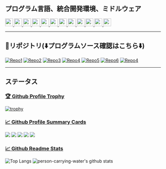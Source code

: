 ## プログラム言語、統合開発環境、ミドルウェア  
<a href="https://visualstudio.microsoft.com/ja/" target="_blank" rel="noopener noreferrer">
<img src="https://img.shields.io/badge/-Microsoft Visual Studio-5C2D91.svg?logo=visual-studio&style=plastic" height="25">
</a>
<a href="https://visualstudio.microsoft.com/ja/" target="_blank" rel="noopener noreferrer">
<img src="https://img.shields.io/badge/-Visual Basic .NET-512BD4.svg?logo=.net&style=plastic" height="25">
</a>
<a href="https://visualstudio.microsoft.com/ja/" target="_blank" rel="noopener noreferrer">
<img src="https://img.shields.io/badge/-C Sharp-239120.svg?logo=csharp&style=plastic" height="25">
</a>
<a href="https://www.eclipse.org/" target="_blank" rel="noopener noreferrer">
<img src="https://img.shields.io/badge/-Eclipse Foundation-2C2255.svg?logo=eclipseide&style=plastic" height="25">
</a>
<a href="https://www.oracle.com/jp/java/" target="_blank" rel="noopener noreferrer">
<img src="https://img.shields.io/badge/-Oracle Java-007396.svg?logo=java&style=plastic" height="25">  
</a>
<a href="https://www.php.net/" target="_blank" rel="noopener noreferrer">
<img src="https://img.shields.io/badge/-PHP-777BB4.svg?logo=php&style=plastic" height="25">  
</a>
<a href="https://www.microsoft.com/ja-jp/sql-server/sql-server-2019" target="_blank" rel="noopener noreferrer">
<img src="https://img.shields.io/badge/-Microsoft SQL Server-777700.svg?logo=microsoft-sql-server&style=plastic" height="25">
</a>
<a href="https://www.postgresql.org/" target="_blank" rel="noopener noreferrer">
<img src="https://img.shields.io/badge/-PostgreSQL-4169E1.svg?logo=postgresql&style=plastic" height="25">
</a>
<a href="https://hibernate.org/" target="_blank" rel="noopener noreferrer">
<img src="https://img.shields.io/badge/-Hibernate-59666C.svg?logo=hibernate&style=plastic" height="25">
</a>
<a href="https://spring.io/projects/spring-boot" target="_blank" rel="noopener noreferrer">
<img src="https://img.shields.io/badge/-Spring Boot-6DB33F.svg?logo=spring-boot&style=plastic" height="25">
</a>
<a href="http://tomcat.apache.org/" target="_blank" rel="noopener noreferrer">
<img src="https://img.shields.io/badge/-Apache Tomcat-F8DC75.svg?logo=apache-tomcat&style=plastic" height="25">
</a>
<a href="https://maven.apache.org/" target="_blank" rel="noopener noreferrer">
<img src="https://img.shields.io/badge/-Apache Maven-C71A36.svg?logo=apache-maven&style=plastic" height="25">
</a>

***

## :stars:リポジトリ(:arrow_down:プログラムソース確認はこちら:arrow_down:)  
[![Repo1](https://github-readme-stats.vercel.app/api/pin/?username=person-carrying-water&repo=MyBatisDesktopSqlSvr&theme=nord)](https://github.com/person-carrying-water/MyBatisDesktopSqlSvr)
[![Repo2](https://github-readme-stats.vercel.app/api/pin/?username=person-carrying-water&repo=JavaFxSample&theme=nord)](https://github.com/person-carrying-water/JavaFxSample)
[![Repo3](https://github-readme-stats.vercel.app/api/pin/?username=person-carrying-water&repo=WpfStarterLearning&theme=nord)](https://github.com/person-carrying-water/WpfStarterLearning)
[![Repo4](https://github-readme-stats.vercel.app/api/pin/?username=person-carrying-water&repo=UwpStarterLearning&theme=nord)](https://github.com/person-carrying-water/UwpStarterLearning)
[![Repo5](https://github-readme-stats.vercel.app/api/pin/?username=person-carrying-water&repo=Junit4Sample&theme=nord)](https://github.com/person-carrying-water/Junit4Sample)
[![Repo6](https://github-readme-stats.vercel.app/api/pin/?username=person-carrying-water&repo=Junit5Sample&theme=nord)](https://github.com/person-carrying-water/Junit5Sample)
[![Repo4](https://github-readme-stats.vercel.app/api/pin/?username=person-carrying-water&repo=MsTestSample&theme=nord)](https://github.com/person-carrying-water/MsTestSample)

***

## ステータス  
### [:trophy: Github Profile Trophy](https://github.com/ryo-ma/github-profile-trophy)  
[![trophy](https://github-profile-trophy.vercel.app/?username=person-carrying-water&theme=algolia&column=7)](https://github.com/person-carrying-water/github-profile-trophy)

### [:chart_with_upwards_trend: Github Profile Summary Cards](https://github.com/vn7n24fzkq/github-profile-summary-cards)  
[![](https://raw.githubusercontent.com/person-carrying-water/person-carrying-water/master/profile-summary-card-output/github_dark/0-profile-details.svg)](https://github.com/vn7n24fzkq/github-profile-summary-cards)
[![](https://raw.githubusercontent.com/person-carrying-water/person-carrying-water/master/profile-summary-card-output/github_dark/1-repos-per-language.svg)](https://github.com/vn7n24fzkq/github-profile-summary-cards)
[![](https://raw.githubusercontent.com/person-carrying-water/person-carrying-water/master/profile-summary-card-output/github_dark/2-most-commit-language.svg)](https://github.com/vn7n24fzkq/github-profile-summary-cards)
[![](https://raw.githubusercontent.com/person-carrying-water/person-carrying-water/master/profile-summary-card-output/github_dark/3-stats.svg)](https://github.com/vn7n24fzkq/github-profile-summary-cards)
[![](https://raw.githubusercontent.com/person-carrying-water/person-carrying-water/master/profile-summary-card-output/github_dark/4-productive-time.svg)](https://github.com/vn7n24fzkq/github-profile-summary-cards)

### [:chart_with_upwards_trend: Github Readme Stats](https://github.com/anuraghazra/github-readme-stats)  
![Top Langs](https://github-readme-stats.vercel.app/api/top-langs/?username=person-carrying-water&theme=gotham&count_private=true)
![person-carrying-water's github stats](https://github-readme-stats.vercel.app/api?username=person-carrying-water&count_private=true&show_icons=true&theme=gotham)

<!--
**person-carrying-water/person-carrying-water** is a ✨ _special_ ✨ repository because its `README.md` (this file) appears on your GitHub profile.

Here are some ideas to get you started:

- 🔭 I’m currently working on ...
- 🌱 I’m currently learning ...
- 👯 I’m looking to collaborate on ...
- 🤔 I’m looking for help with ...
- 💬 Ask me about ...
- 📫 How to reach me: ...
- 😄 Pronouns: ...
- ⚡ Fun fact: ...
-->
